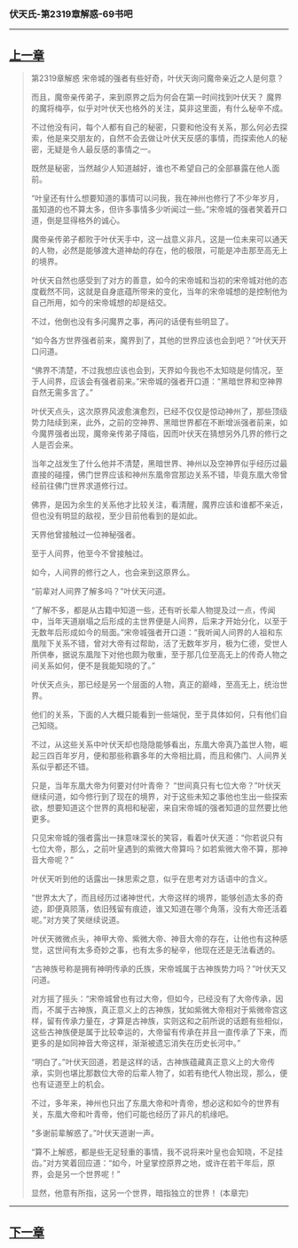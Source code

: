 ### 伏天氏-第2319章解惑-69书吧

--------
[上一章](./aa78251ab3983a01e4e4e7329222d2c9.md)
--------


>
>
>
>第2319章解惑
>宋帝城的强者有些好奇，叶伏天询问魔帝亲近之人是何意？
>
>而且，魔帝亲传弟子，来到原界之后为何会在第一时间找到叶伏天？
>魔界的魔将梅亭，似乎对叶伏天也格外的关注，莫非这里面，有什么秘辛不成。
>
>不过他没有问，每个人都有自己的秘密，只要和他没有关系，那么何必去探索，他是来交朋友的，自然不会去做让叶伏天反感的事情，而探索他人的秘密，无疑是令人最反感的事情之一。
>
>既然是秘密，当然越少人知道越好，谁也不希望自己的全部暴露在他人面前。
>
>“叶皇还有什么想要知道的事情可以问我，我在神州也修行了不少年岁月，虽知道的也不算太多，但许多事情多少听闻过一些。”宋帝城的强者笑着开口道，倒是显得格外的诚心。
>
>魔帝亲传弟子都败于叶伏天手中，这一战意义非凡，这是一位未来可以通天的人物，必然是能够渡大道神劫的存在，他的极限，可能是冲击那至高无上的境界。
>
>叶伏天自然也感受到了对方的善意，如今的宋帝城和当初的宋帝城对他的态度截然不同，这就是自身底蕴所带来的变化，当年的宋帝城想的是控制他为自己所用，如今的宋帝城想的却是结交。
>
>不过，他倒也没有多问魔界之事，再问的话便有些明显了。
>
>“如今各方世界强者前来，魔界到了，其他的世界应该也会到吧？”叶伏天开口问道。
>
>“佛界不清楚，不过我想应该也会到，天界如今我也不太知晓是何情况，至于人间界，应该会有强者前来。”宋帝城的强者开口道：“黑暗世界和空神界自然无需多言了。”
>
>叶伏天点头，这次原界风波愈演愈烈，已经不仅仅是惊动神州了，那些顶级势力陆续到来，此外，之前的空神界、黑暗世界都在不断增派强者前来，如今魔界强者出现，魔帝亲传弟子降临，因而叶伏天在猜想另外几界的修行之人是否会来。
>
>当年之战发生了什么他并不清楚，黑暗世界、神州以及空神界似乎经历过最直接的碰撞，佛门世界应该和神州东凰帝宫那边关系不错，毕竟东凰大帝曾经前往佛门世界求道修行过。
>
>佛界，是因为余生的关系他才比较关注，看清醒，魔界应该和谁都不亲近，但也没有明显的敌视，至少目前他看到的是如此。
>
>天界他曾接触过一位神秘强者。
>
>至于人间界，他至今不曾接触过。
>
>如今，人间界的修行之人，也会来到这原界么。
>
>“前辈对人间界了解多吗？”叶伏天问道。
>
>“了解不多，都是从古籍中知道一些，还有听长辈人物提及过一点，传闻中，当年天道崩塌之后形成的主世界便是人间界，后来才开始分化，以至于无数年后形成如今的局面。”宋帝城强者开口道：“我听闻人间界的人祖和东凰陛下关系不错，曾对大帝有过帮助，活了无数年岁月，极为仁德，受世人所供奉，据说东凰陛下对他也颇为敬重，至于那几位至高无上的传奇人物之间关系如何，便不是我能知晓的了。”
>
>叶伏天点头，那已经是另一个层面的人物，真正的巅峰，至高无上，统治世界。
>
>他们的关系，下面的人大概只能看到一些端倪，至于具体如何，只有他们自己知晓。
>
>不过，从这些关系中叶伏天却也隐隐能够看出，东凰大帝真乃盖世人物，崛起三四百年岁月，便和那些称霸多年的大帝相比肩，而且和佛门、人间界关系似乎都还不错。
>
>只是，当年东凰大帝为何要对付叶青帝？
>“世间真只有七位大帝？”叶伏天继续问道，如今修行到了现在的境界，对于这些未知之事他也生出一些探索欲，想要知道这个世界的真相和秘密，来自宋帝城的强者知道的显然要比他更多。
>
>只见宋帝城的强者露出一抹意味深长的笑容，看着叶伏天道：“你若说只有七位大帝，那么，之前叶皇遇到的紫微大帝算吗？如若紫微大帝不算，那神音大帝呢？”
>
>叶伏天听到他的话露出一抹思索之意，似乎在思考对方话语中的含义。
>
>“世界太大了，而且经历过诸神世代，大帝这样的境界，能够创造太多的奇迹，即便真陨落，依旧残留有痕迹，谁又知道在哪个角落，没有大帝还活着呢。”对方笑了笑继续说道。
>
>叶伏天微微点头，神甲大帝、紫微大帝、神音大帝的存在，让他也有这种感觉，这世间有太多奇妙之事，也有太多的秘辛，他现在还是无法看透的。
>
>“古神族号称是拥有神明传承的氏族，宋帝城属于古神族势力吗？”叶伏天又问道。
>
>对方摇了摇头：“宋帝城曾也有过大帝，但如今，已经没有了大帝传承，因而，不属于古神族，真正意义上的古神族，犹如紫微大帝相对于紫微帝宫这样，留有传承力量在，才算是古神族，实则这和之前所说的话题有些相似，这些古神族便是属于比较幸运的，大帝留有传承在并且一直传承了下来，而更多的是如同神音大帝这样，渐渐被遗忘消失在历史长河中。”
>
>“明白了。”叶伏天回道，若是这样的话，古神族蕴藏真正意义上的大帝传承，实则也堪比那数位大帝的后辈人物了，如若有绝代人物出现，那么，便也有证道至上的机会。
>
>不过，多年来，神州也只出了东凰大帝和叶青帝，想必这和如今的世界有关，东凰大帝和叶青帝，他们可能也经历了非凡的机缘吧。
>
>“多谢前辈解惑了。”叶伏天道谢一声。
>
>“算不上解惑，都是些无足轻重的事情，我不说将来叶皇也会知晓，不足挂齿。”对方笑着回应道：“如今，叶皇掌控原界之地，或许在若干年后，原界，会是另一个世界呢！”
>
>显然，他意有所指，这另一个世界，暗指独立的世界！
>(本章完)
>
>

--------
[下一章](./2c28017b22751d61b0f76d89083dd4d7.md)
--------
